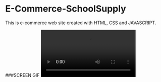 # E-Commerce-SchoolSupply

This is e-commerce web site created with HTML, CSS and JAVASCRIPT.

###SCREEN GIF
![](Supply.mp4)
